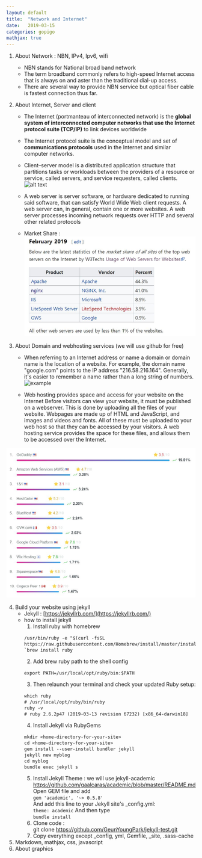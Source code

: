 ```yaml
---
layout: default
title:  "Network and Internet"
date:   2019-03-15 
categories: gopigo
mathjax: true
---
```


1. About Network : NBN, IPv4, Ipv6, wifi
    * NBN stands for National broad band network
    * The term broadband commonly refers to high-speed Internet access that is always on and aster than the traditional dial-up access. 
    * There are several way to provide NBN service but optical fiber cable is fastest connection thus far. 
2. About Internet, Server and client
    * The Internet (portmanteau of interconnected network) is the **global system of interconnected 
    computer networks that use the Internet protocol suite (TCP/IP)** to link devices worldwide
    * The Internet protocol suite is the conceptual model and set of **communications protocols** used in the Internet and similar computer networks. 
    * Client–server model is a distributed application structure that partitions tasks or workloads between the providers of a resource or service, called servers, and service requesters, called clients.  ![alt text](https://cdn.techterms.com/img/lg/client-server_model_1253.png "client-server model")
    * A web server is server software, or hardware dedicated to running said software, that can satisfy World Wide Web client requests. A web server can, in general, contain one or more websites. A web server processes incoming network requests over HTTP and several other related protocols  

    * Market Share : [![alt text](/assets/img/webserver-marketshare.JPG "webserver market share")](https://en.wikipedia.org/wiki/Web_server#February_2019) 

3. About Domain and webhosting services (we will use github for free)
    * When referring to an Internet address or name a domain or domain name is the location of a website. For example, the domain name "google.com" points to the IP address "216.58.216.164". Generally, it's easier to remember a name rather than a long string of numbers.   
    ![example](https://www.computerhope.com/jargon/u/url.gif "example")  

    * Web hosting provides space and access for your website on the Internet
Before visitors can view your website, it must be published on a webserver. This is done by uploading all the files of your website. Webpages are made up of HTML and JavaScript, and images and videos and fonts. All of these must be uploaded to your web host so that they can be accessed by your visitors. A web hosting service provides the space for these files, and allows them to be accessed over the Internet.  

[![alt text](/assets/img/webhosting-marketshare-2018.JPG "webhosting market share")](https://au.hostadvice.com/marketshare/)

4. Build your website using jekyll
    * Jekyll : [https://jekyllrb.com/](https://jekyllrb.com/) 
    * how to install jekyll
        1. Install ruby with homebrew
        ```
        /usr/bin/ruby -e "$(curl -fsSL https://raw.githubusercontent.com/Homebrew/install/master/install)"`
        `brew install ruby
        ```
        2. Add brew ruby path to the shell config
        ```
        export PATH=/usr/local/opt/ruby/bin:$PATH
        ```
        3. Then relaunch your terminal and check your updated Ruby setup:
        ```
        which ruby
        # /usr/local/opt/ruby/bin/ruby
        ruby -v
        # ruby 2.6.2p47 (2019-03-13 revision 67232) [x86_64-darwin18]
        ```
        4. Install Jekyll via RubyGems
        ```
        mkdir <home-directory-for-your-site>
        cd <home-directory-for-your-site>
        gem install --user-install bundler jekyll
        jekyll new myblog
        cd myblog
        bundle exec jekyll s
        ```
        5. Install Jekyll Theme  : we will use jekyll-academic  
        https://github.com/gaalcaras/academic/blob/master/README.md  
        Open GEM file and add   
        ```gem 'academic', '~> 0.5.8'```  
        And add this line to your Jekyll site's _config.yml:  
        ```theme: academic```
        And then type  
        ```bundle install```  
        6. Clone code :   
        git clone https://github.com/GeunYoungPark/jekyll-test.git  
        7. Copy everything except _config, yml, Gemfile, _site, .sass-cache  
5. Markdown, mathjax, css, javascript
6. About graphics
